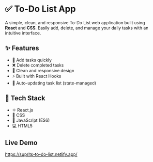 # ✅ To-Do List App

A simple, clean, and responsive To-Do List web application built using **React** and **CSS**. Easily add, delete, and manage your daily tasks with an intuitive interface.

## ✨ Features

- 📝 Add tasks quickly
- ❌ Delete completed tasks
- 🎨 Clean and responsive design
- ⚡ Built with React Hooks
- 💾 Auto-updating task list (state-managed)

## 🔧 Tech Stack

- ⚛️ React.js
- 🎨 CSS
- 🧠 JavaScript (ES6)
- 💻 HTML5


## Live Demo
https://suprits-to-do-list.netlify.app/




